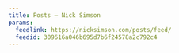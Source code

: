 ```yaml
---
title: Posts – Nick Simson
params:
  feedlink: https://nicksimson.com/posts/feed/
  feedid: 309616a046b695d7b6f24578a2c792c4
---
```

